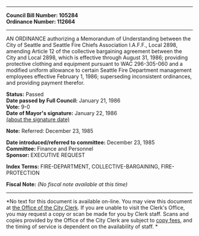 * * * * *  
  
**Council Bill Number: [](#h0)[](#h2)105284**   
**Ordinance Number: 112664**  
  
* * * * *  
  
AN ORDINANCE authorizing a Memorandum of Understanding between the City of Seattle and Seattle Fire Chiefs Association I.A.F.F., Local 2898, amending Article 12 of the collective bargaining agreement between the City and Local 2898, which is effective through August 31, 1986; providing protective clothing and equipment pursuant to WAC 296-305-060 and a modified uniform allowance to certain Seattle Fire Department management employees effective February 1, 1986; superseding inconsistent ordinances, and providing payment therefor.  
  
**Status:** Passed   
**Date passed by Full Council:** January 21, 1986   
**Vote:** 9-0   
**Date of Mayor's signature:** January 22, 1986   
[(about the signature date)](/~public/approvaldate.htm)   
  
**Note:** Referred: December 23, 1985  
  
  
**Date introduced/referred to committee:** December 23, 1985   
**Committee:** Finance and Personnel   
**Sponsor:** EXECUTIVE REQUEST   
  
**Index Terms:** FIRE-DEPARTMENT, COLLECTIVE-BARGAINING, FIRE-PROTECTION  
  
**Fiscal Note:** *(No fiscal note available at this time)*  
  
* * * * *  
  
*No text for this document is available on-line. You may view this document at [the Office of the City Clerk](http://www.seattle.gov/leg/clerk/contactUs.htm). If you are unable to visit the Clerk's Office, you may request a copy or scan be made for you by Clerk staff. Scans and copies provided by the Office of the City Clerk are subject to [copy fees](http://clerk.seattle.gov/~public/clerkfees.htm), and the timing of service is dependent on the availability of staff. *  
  
  
